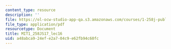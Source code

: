 ```yaml
---
content_type: resource
description: ''
file: https://ol-ocw-studio-app-qa.s3.amazonaws.com/courses/1-258j-public-transportation-systems-spring-2017/a48abca924efe2a704c9e62fb94c60fc_MIT1_258JS17_lec16.pdf
file_type: application/pdf
resourcetype: Document
title: MIT1_258JS17_lec16
uid: a48abca9-24ef-e2a7-04c9-e62fb94c60fc
---
```

